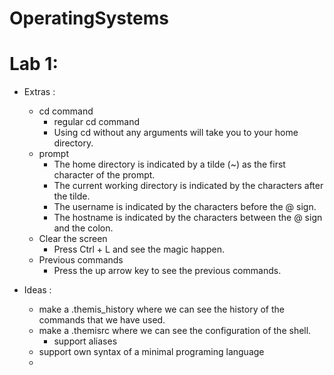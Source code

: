 # OperatingSystems

# Lab 1:
- Extras :
  - cd command
    - regular cd command
    - Using cd without any arguments will take you to your home directory.
  - prompt
    - The home directory is indicated by a tilde (~) as the first character of the prompt.
    - The current working directory is indicated by the characters after the tilde.
    - The username is indicated by the characters before the @ sign.
    - The hostname is indicated by the characters between the @ sign and the colon.
  - Clear the screen
    - Press Ctrl + L and see the magic happen.
  - Previous commands
    - Press the up arrow key to see the previous commands.

- Ideas :
  - make a .themis_history where we can see the history of the commands that we have used.
  - make a .themisrc where we can see the configuration of the shell.
    - support aliases
  - support own syntax of a minimal programing language
  - 